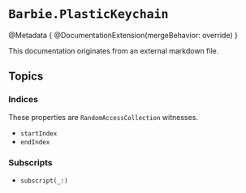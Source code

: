 # ``Barbie.PlasticKeychain``

@Metadata {
    @DocumentationExtension(mergeBehavior: override)
}

This documentation originates from an external markdown file.

## Topics

### Indices

These properties are ``RandomAccessCollection`` witnesses.

-   ``startIndex``
-   ``endIndex``

### Subscripts

-   ``subscript(_:)``
